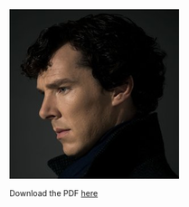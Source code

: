 <object data="KristineZheng.pdf" type="application/pdf" height="842 px" margin= "2em">
  <img src="sherlock.jpg" alt="PDF not found">
  <p>Download the PDF <a href="KristineZheng.pdf">here</a></p>
</object>
